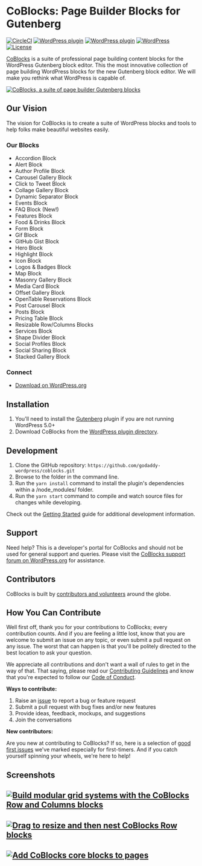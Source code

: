 # CoBlocks: Page Builder Blocks for Gutenberg

[![CircleCI](https://circleci.com/gh/godaddy-wordpress/coblocks/tree/master.svg?style=svg)](https://circleci.com/gh/godaddy-wordpress/coblocks/tree/master) [![WordPress plugin](https://img.shields.io/wordpress/plugin/dt/coblocks.svg?style=flat)](https://wordpress.org/plugins/coblocks/) [![WordPress plugin](https://img.shields.io/wordpress/plugin/v/coblocks.svg?style=flat)](https://wordpress.org/plugins/coblocks/) [![WordPress](https://img.shields.io/wordpress/v/coblocks.svg?style=flat)]() [![License](https://img.shields.io/badge/license-GPL--2.0%2B-red.svg)](https://github.com/godaddy-wordpress/coblocks/blob/master/LICENSE)

[CoBlocks](https://wordpress.org/plugins/coblocks/) is a suite of professional page building content blocks for the WordPress Gutenberg block editor. This the most innovative collection of page building WordPress blocks for the new Gutenberg block editor. We will make you rethink what WordPress is capable of.

[![CoBlocks, a suite of page builder Gutenberg blocks](https://user-images.githubusercontent.com/1813435/74267026-494fd300-4cd3-11ea-8a0f-e5bca5bc844f.jpg)](https://wordpress.org/plugins/coblocks/)

## Our Vision

The vision for CoBlocks is to create a suite of WordPress blocks and tools to help folks make beautiful websites easily.

### Our Blocks

-   Accordion Block
-   Alert Block
-   Author Profile Block
-   Carousel Gallery Block
-   Click to Tweet Block
-   Collage Gallery Block
-   Dynamic Separator Block
-   Events Block
-   FAQ Block (New!)
-   Features Block
-   Food & Drinks Block
-   Form Block
-   Gif Block
-   GitHub Gist Block
-   Hero Block
-   Highlight Block
-   Icon Block
-   Logos & Badges Block
-   Map Block
-   Masonry Gallery Block
-   Media Card Block
-   Offset Gallery Block
-   OpenTable Reservations Block
-   Post Carousel Block
-   Posts Block
-   Pricing Table Block
-   Resizable Row/Columns Blocks
-   Services Block
-   Shape Divider Block
-   Social Profiles Block
-   Social Sharing Block
-   Stacked Gallery Block

### Connect

-   [Download on WordPress.org](https://wordpress.org/plugins/coblocks/)

## Installation

1. You'll need to install the [Gutenberg](https://wordpress.org/plugins/gutenberg/) plugin if you are not running WordPress 5.0+
2. Download CoBlocks from the [WordPress plugin directory](https://wordpress.org/plugins/coblocks/).

## Development

1. Clone the GitHub repository: `https://github.com/godaddy-wordpress/coblocks.git`
2. Browse to the folder in the command line.
3. Run the `yarn install` command to install the plugin's dependencies within a /node_modules/ folder.
4. Run the `yarn start` command to compile and watch source files for changes while developing.

Check out the [Getting Started](docs/contributors/getting-started.md) guide for additional development information.

## Support

Need help? This is a developer's portal for CoBlocks and should not be used for general support and queries. Please visit the [CoBlocks support forum on WordPress.org](https://wordpress.org/support/plugin/coblocks) for assistance.

## Contributors

CoBlocks is built by [contributors and volunteers](CONTRIBUTORS.md) around the globe.

## How You Can Contribute

Well first off, thank you for your contributions to CoBlocks; every contribution counts. And if you are feeling a little lost, know that you are welcome to submit an issue on any topic, or even submit a pull request on any issue. The worst that can happen is that you'll be politely directed to the best location to ask your question.

We appreciate all contributions and don't want a wall of rules to get in the way of that. That saying, please read our [Contributing Guidelines](.github/CONTRIBUTING.md) and know that you're expected to follow our [Code of Conduct](CODE_OF_CONDUCT.md).

**Ways to contribute:**

1. Raise an [issue](https://github.com/godaddy-wordpress/coblocks/issues/new/choose) to report a bug or feature request
2. Submit a pull request with bug fixes and/or new features
3. Provide ideas, feedback, mockups, and suggestions
4. Join the conversations

**New contributors:**

Are you new at contributing to CoBlocks? If so, here is a selection of [good first issues](https://github.com/godaddy-wordpress/coblocks/labels/good%20first%20issue) we've marked especially for first-timers. And if you catch yourself spinning your wheels, we're here to help!

## Screenshots

## [![Build modular grid systems with the CoBlocks Row and Columns blocks](https://user-images.githubusercontent.com/1813435/51091007-6aea2e00-1752-11e9-8ac5-4e6cb307ef47.gif)](https://wordpress.org/plugins/coblocks/)

## [![Drag to resize and then nest CoBlocks Row blocks](https://user-images.githubusercontent.com/1813435/51091023-940abe80-1752-11e9-9a91-4c332c393ca9.gif)](https://wordpress.org/plugins/coblocks/)

## [![Add CoBlocks core blocks to pages](https://user-images.githubusercontent.com/1813435/51091036-ccaa9800-1752-11e9-9e9f-fed60a73024c.gif)](https://wordpress.org/plugins/coblocks/)
